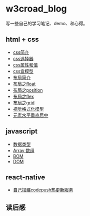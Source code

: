 # w3croad_blog

写一些自己的学习笔记、demo、和心得。

## html + css

- [css简介](html&css/css简介.md)
- [css选择器](html&css/css选择器.md)
- [css属性和值](html&css/css属性和值.md)
- [css盒模型](html&css/box-mode/css-box.md)
- [布局简介](html&css/布局/basic.md)
- [布局之float](html&css/布局/float.md)
- [布局之position](html&css/布局/position.md)
- [布局之flex](html&css/布局/flex.md)
- [布局之grid](html&css/布局/grid.md)
- [视觉格式化模型]()
- [元素水平垂直居中](html&css/布局/position-center)

## javascript

- [数据类型](javascript/数据类型.md)
- [Array 数组](javascript/Array.md)
- [BOM](javascript/Bom.md)
- [DOM](javascript/Dom.md)

## react-native

- [自己搭建codepush热更新服务](react-native/codepush.md)


## 读后感
